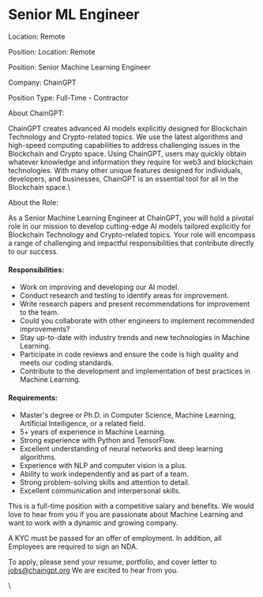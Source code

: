 # Senior ML Engineer

Location: Remote

Position: Location: Remote

Position: Senior Machine Learning Engineer

Company: ChainGPT &#x20;

Position Type: Full-Time - Contractor



About ChainGPT: &#x20;

ChainGPT creates advanced AI models explicitly designed for Blockchain Technology and Crypto-related topics. We use the latest algorithms and high-speed computing capabilities to address challenging issues in the Blockchain and Crypto space. Using ChainGPT, users may quickly obtain whatever knowledge and information they require for web3 and blockchain technologies. With many other unique features designed for individuals, developers, and businesses, ChainGPT is an essential tool for all in the Blockchain space.\


About the Role:

As a Senior Machine Learning Engineer at ChainGPT, you will hold a pivotal role in our mission to develop cutting-edge AI models tailored explicitly for Blockchain Technology and Crypto-related topics. Your role will encompass a range of challenging and impactful responsibilities that contribute directly to our success.

#### Responsibilities:

* Work on improving and developing our AI model.
* Conduct research and testing to identify areas for improvement.
* Write research papers and present recommendations for improvement to the team.
* Could you collaborate with other engineers to implement recommended improvements?
* Stay up-to-date with industry trends and new technologies in Machine Learning.
* Participate in code reviews and ensure the code is high quality and meets our coding standards.
* Contribute to the development and implementation of best practices in Machine Learning.

#### Requirements:

* Master's degree or Ph.D. in Computer Science, Machine Learning, Artificial Intelligence, or a related field.
* 5+ years of experience in Machine Learning.
* Strong experience with Python and TensorFlow.
* Excellent understanding of neural networks and deep learning algorithms.
* Experience with NLP and computer vision is a plus.
* Ability to work independently and as part of a team.
* Strong problem-solving skills and attention to detail.
* Excellent communication and interpersonal skills.

This is a full-time position with a competitive salary and benefits. We would love to hear from you if you are passionate about Machine Learning and want to work with a dynamic and growing company.

A KYC must be passed for an offer of employment. In addition, all Employees are required to sign an NDA.

To apply, please send your resume, portfolio, and cover letter to jobs@chaingpt.org We are excited to hear from you.

\
